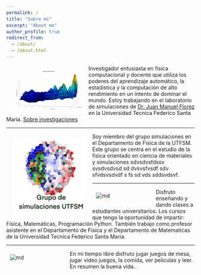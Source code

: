 ```yaml
---
permalink: /
title: "Sobre mi"
excerpt: "About me"
author_profile: true
redirect_from: 
  - /about/
  - /about.html
---
```



<img src="/images/montecarlo.gif" alt="md" width="200px" align="left" style="padding:10px;"> Investigador entusiasta en física computacional y docente que utiliza los poderes del aprendizaje automático, la estadística y la computación de alto rendimiento en un intento de dominar el mundo. Estoy trabajando en el laboratorio de simulaciones de [Dr. Juan Manuel Florez](https://fisica.usm.cl/) en la Universidad Tecnica Federico Santa Maria. [Sobre investigaciones](/research/)


---


<img src="/images/grupo.jpg" alt="md" width="200px" align="left" style="padding:15px;"> Soy miembro del grupo simulaciones en el Departamento de Física de la UTFSM. Este grupo se centra en el estudio de la fisica orientado en ciencia de materiales y simulaciones sdvsdvsfdssv svsdvsdvsd sd dvsvsfvsdf  sdv sfvdsvsdvdf s fs sd vds sddsvdsvf. 


---


<img src="/images/light.png" alt="md" width="150px" align="left" style="padding:10px;"> Disfruto enseñando y dando clases a estudiantes universitarios. Los cursos que tengo la oportunidad de impartir: Física, Matemáticas, Programación Python. También trabajo como profesor asistente en el Departamento de Física y el Departamento de Matematicas de la Universidad Tecnica Federico Santa Maria.


---


<img src="/images/beach.jpg" alt="md" width="150px" align="left" style="padding:10px;"> En mi tiempo libre disfruto jugar juegos de mesa, jugar video juegos, la comida, ver peliculas y leer. En resumen la buena vida..

